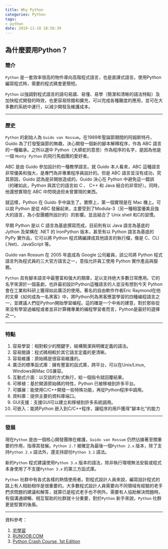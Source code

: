 ```yaml
---
title: Why Python
categories: Python
tags: 
- python
date: 2019-11-18 18:58:39
---
```

## 為什麼要用Python？

### 簡介

`Python` 是一套效率很高的物件導向高階程式語言，也是直譯式語言。使用Python 編寫程式時，需要的程式碼會更簡短。

`Python` 以強調對程式語言的語句易讀、易懂、易學（簡潔和清晰的語法特點）及加快程式開發的時效，也更容易除錯和擴充，可以完成各種難度的應用，並可在大多數的系統中運行，以減少開發及維護成本。

---

<!-- more -->

### 歷史

`Python` 的創始人為 `Guido van Rossum`。在1989年聖誕節期間的阿姆斯特丹，Guido 為了打發聖誕節的無趣，決心開發一個新的腳本解釋程序，作為 ABC 語言的一種繼承。之所以選中 Python（大蟒蛇的意思）作為程序的名字，是因為他是一個 `Monty Python` 的飛行馬戲團的愛好者。

ABC 是由 Guido 參加設計的一種教學語言。就 Guido 本人看來，ABC 這種語言非常優美和強大，是專門為非專業程序員設計的。但是 ABC 語言並沒有成功，究其原因，Guido 認為是非開放造成的。Guido 決心在 Python 中避免這一錯誤（的確如此，Python 與其它的語言如 C 、 C++  和 Java 結合的非常好）。同時，他還想實現在 ABC 中閃現過但未曾實現的東西。

就這樣，Python 在 Guido 手中誕生了。實際上，第一個實現是在 Mac 機上。可以說 Python 是從 ABC 發展起來，主要受到了Modula-3（另一種相當優美且強大的語言，為小型團體所設計的）的影響。並且結合了 Unix shell 和C的習慣。

早期 Python 是以 C 語言為基底撰寫而成，目前則有以 Java 語言為基底的 Jython 及架構在  .NET 的 IronPython 版本，甚至有以 Python 語言為基底的 PyPy 實作品，它可以將 Python 程式碼編譯成其他語言的執行檔，像是 C、CLI (.Net)、JavaScript 等。

Guido van Rossum 在 2005 年底成為 Google 公司雇員，該公司將 Python 程式語言列為程式員的三大官方語言之一，意指允許員工使用 Python 實作產品與服務。

`Python` 具有腳本語言中最豐富和强大的類庫，足以支持绝大多數日常應用。它的名字來源於一個喜劇，也許最初設計Python這種語言的人並没有想到今天 Python會在工業和科研上獲得如此廣泛的使用。著名的自由軟件作者Eric Raymond在他的文章《如何成為一名黑客》中，將Python列為黑客應當學習的四種编程語言之一，並建議人們從Python開始學習编程。這的確是一个中肯的建意，對於那些從來没有學習過编程或者並非計算機專業的编程學習者而言，Python是最好的選擇之一。

---

### 特點

1. 容易學習：相對較少的關鍵字，結構簡潔與明確定義的語法。
2. 容易閱讀：程式碼相較於其它語言定義的更清晰。
3. 容易維護：原始碼是很容易維護的。
4. 廣泛的標準函式庫：擁有豐富的函式庫，跨平台，可以在Unix/Linux, Windows與Mac OS兼容。
5. 互動式介面：以交談的方式執行，給一個指令就回覆結果。
6. 可移植：基於開源原始碼的特性，Python 已被移植到許多平台。
7. 可擴展：能使用C/C++開發一些特殊功能，再從Python程序中調用。
8. 資料庫：提供主要的資料庫端口。
9. GUI支援：支援GUI可以建立和移植到許多系統調用。
10. 可嵌入：能將Python 嵌入到C/C++程序，讓程序的用戶獲得"腳本化"的能力

---

### 發展

現在`Python` 是由一個核心開發團隊在維護，`Guido van Rossum` 仍然佔據著至關重要的作用，指導其發展。`Python 2.7` 被確定為最後一個`Python 2.x` 版本，除了支持`Python 2.x` 語法外，還支持部份`Python 3.1` 語法。

新的`Python` 程式建議使用`Python 3.x` 版本的語法，除非執行環境無法安裝或程式本身使用了不支援`Python 3.x` 的第三方函式庫。

`Python` 社群中有各式各樣的熱情使用者。對程式設計人員來說，編寫設計程式的路上有人相助相伴是很重要的。大多數程式設計人員需要向不同領域有經驗的老手們求問題的建議和解答，就算已是程式老手也不例外。需要有人協助解決問題時，有個溝通順暢、相互幫助的社群就十分重要，對於`Python` 新手來說，`Python` 社群更是堅實的後盾。

---

資料參考：
1. [宅學習](https://sls.weco.net/CollectiveNote20/Python/Intro)
2. [RUNOOB.COM](https://www.runoob.com/python/python-tutorial.html)
3. [Python Crash Course, 1st Edition](https://nostarch.com/pythoncrashcourse2e)
